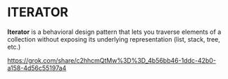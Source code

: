 # ITERATOR
**Iterator** is a behavioral design pattern that lets you traverse elements of a collection without exposing its underlying representation (list, stack, tree, etc.)

https://grok.com/share/c2hhcmQtMw%3D%3D_4b56bb46-1ddc-42b0-a158-4d56c55197a4